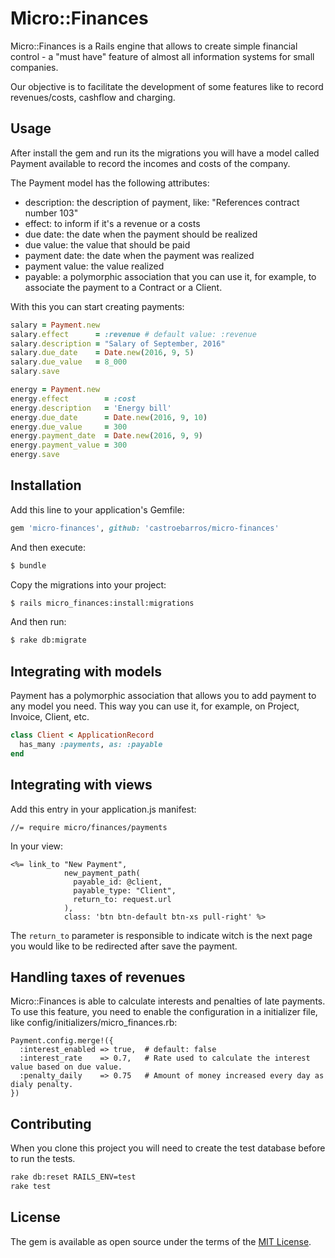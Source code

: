 # Micro::Finances

Micro::Finances is a Rails engine that allows to create simple financial
control - a "must have" feature of almost all information systems for small
companies.

Our objective is to facilitate the development of some features like to record
revenues/costs, cashflow and charging.

## Usage

After install the gem and run its the migrations you will have a model called
Payment available to record the incomes and costs of the company.

The Payment model has the following attributes:
* description: the description of payment, like: "References contract number
  103"
* effect: to inform if it's a revenue or a costs
* due date: the date when the payment should be realized
* due value: the value that should be paid 
* payment date: the date when the payment was realized
* payment value: the value realized
* payable: a polymorphic association that you can use it, for example, to
  associate the payment to a Contract or a Client.

With this you can start creating payments:

```ruby
salary = Payment.new
salary.effect      = :revenue # default value: :revenue
salary.description = "Salary of September, 2016"
salary.due_date    = Date.new(2016, 9, 5)
salary.due_value   = 8_000
salary.save

energy = Payment.new
energy.effect        = :cost
energy.description   = 'Energy bill'
energy.due_date      = Date.new(2016, 9, 10)
energy.due_value     = 300
energy.payment_date  = Date.new(2016, 9, 9)
energy.payment_value = 300
energy.save
```

## Installation

Add this line to your application's Gemfile:

```ruby
gem 'micro-finances', github: 'castroebarros/micro-finances'
```

And then execute:
```bash
$ bundle
```

Copy the migrations into your project:
```bash
$ rails micro_finances:install:migrations
```

And then run:
```bash
$ rake db:migrate
```

## Integrating with models

Payment has a polymorphic association that allows you to add payment to any
model you need. This way you can use it, for example, on Project, Invoice,
Client, etc.

```ruby
class Client < ApplicationRecord
  has_many :payments, as: :payable
end
```

## Integrating with views

Add this entry in your application.js manifest:

```
//= require micro/finances/payments
```

In your view:

```
<%= link_to "New Payment", 
            new_payment_path(
              payable_id: @client, 
              payable_type: "Client", 
              return_to: request.url
            ),
            class: 'btn btn-default btn-xs pull-right' %>
```

The `return_to` parameter is responsible to indicate witch is the next page you
would like to be redirected after save the payment.



## Handling taxes of revenues

Micro::Finances is able to calculate interests and penalties of late payments.
To use this feature, you need to enable the configuration in a initializer
file, like config/initializers/micro_finances.rb:

```
Payment.config.merge!({ 
  :interest_enabled => true,  # default: false
  :interest_rate    => 0.7,   # Rate used to calculate the interest value based on due value.
  :penalty_daily    => 0.75   # Amount of money increased every day as dialy penalty.
})
```

## Contributing

When you clone this project you will need to create the test database before
to run the tests.

```bash
rake db:reset RAILS_ENV=test
rake test
```

## License
The gem is available as open source under the terms of the [MIT
License](http://opensource.org/licenses/MIT).
